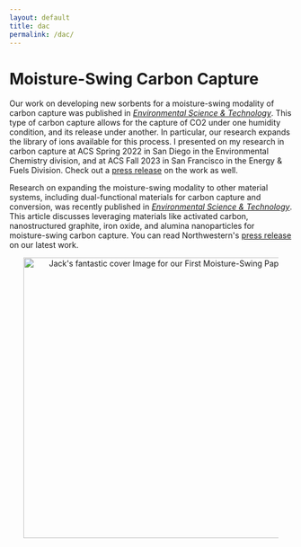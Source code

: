 ```yaml
---
layout: default
title: dac
permalink: /dac/
---
```


# Moisture-Swing Carbon Capture

Our work on developing new sorbents for a moisture-swing modality of carbon capture was published in [_Environmental Science & Technology_](https://pubs.acs.org/doi/full/10.1021/acs.est.3c02543). This type of carbon capture allows for the capture of CO2 under one humidity condition, and its release under another. In particular, our research expands the library of ions available for this process. I presented on my research in carbon capture at ACS Spring 2022 in San Diego in the Environmental Chemistry division, and at ACS Fall 2023 in San Francisco in the Energy & Fuels Division. Check out a [press release](https://www.mccormick.northwestern.edu/news/articles/2023/10/pulling-carbon-dioxide-straight-from-the-air/) on the work as well. 

Research on expanding the moisture-swing modality to other material systems, including dual-functional materials for carbon capture and conversion, was recently published in [_Environmental Science & Technology_](https://pubs.acs.org/doi/10.1021/acs.est.4c11308). This article discusses leveraging materials like activated carbon, nanostructured graphite, iron oxide, and alumina nanoparticles for moisture-swing carbon capture.  You can read Northwestern's [press release](https://news.northwestern.edu/stories/2025/04/carbon-capture-affordable-materials/) on our latest work.

<div style="text-align: center;">
  <img src="/assets/images/estcover.jpg" alt="Jack's fantastic cover Image for our First Moisture-Swing Paper." style="max-width: 90%; width: 500px;">
</div>
